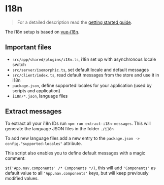 # I18n
> For a detailed description read the [getting started guide](../guide/i18n.md).

The i18n setup is based on [vue-i18n](https://kazupon.github.io/vue-i18n/en/).

## Important files

- `src/app/shared/plugins/i18n.ts`, i18n set up with asynchronous locale switch
- `src/server/isomorphic.ts`, set default locale and default messages
- `src/client/index.ts`, read default messages from the store and use it in i18n
- `package.json`, define supported locales for your application (used by scripts and application)
- `i18n/*.json`, language files

## Extract messages

To extract all your i18n IDs run `npm run extract-i18n-messages`.
This will generate the language JSON files in the folder `./i18n`

To add new language files add a new entry to the `package.json -> config."supported-locales"` attribute.

This script also enables you to define default messages with a magic comment:

`$t('App.nav.components' /* Components */)`,
this will add `'Components'` as default value to all `'App.nav.components'` keys,
but will keep previously modified values.
